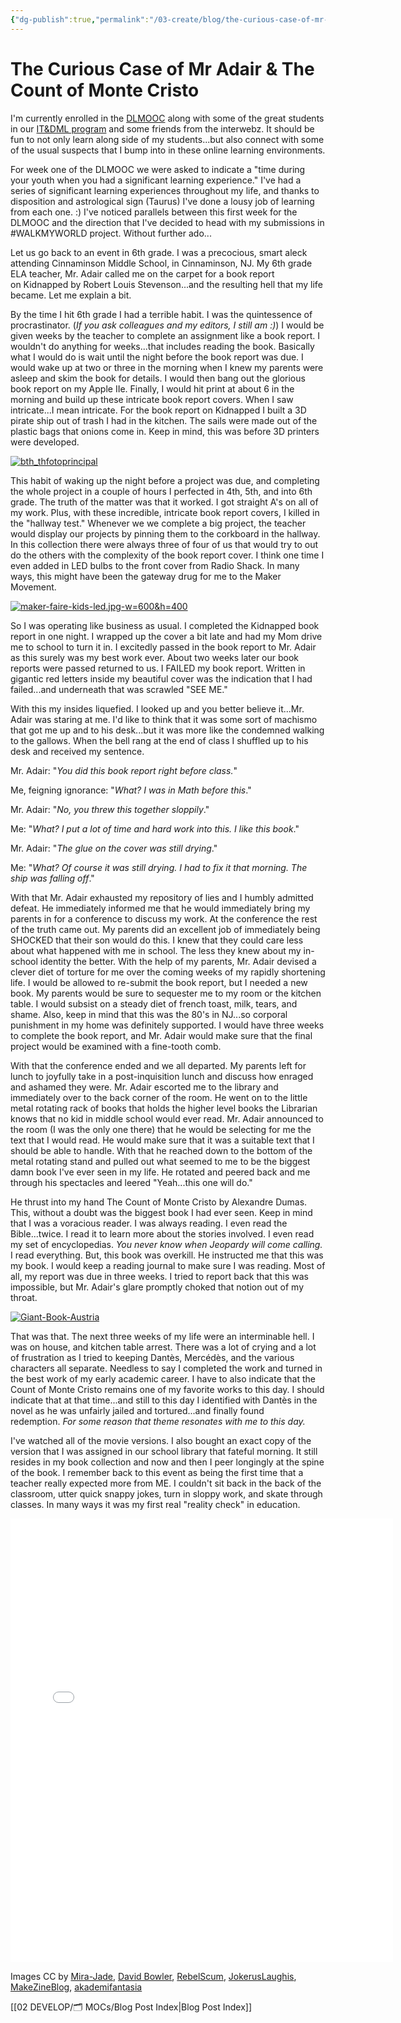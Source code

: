 ```yaml
---
{"dg-publish":true,"permalink":"/03-create/blog/the-curious-case-of-mr-adair-and-the-count-of-monte-cristo/","title":"The Curious Case of Mr. Adair & The Count of Monte Cristo","tags":["walkmyworld"]}
---
```


# The Curious Case of Mr Adair & The Count of Monte Cristo

I'm currently enrolled in the [DLMOOC](http://dlmooc.deeper-learning.org/) along with some of the great students in our [IT&DML program](https://twitter.com/itdml) and some friends from the interwebz. It should be fun to not only learn along side of my students...but also connect with some of the usual suspects that I bump into in these online learning environments.

For week one of the DLMOOC we were asked to indicate a "time during your youth when you had a significant learning experience." I've had a series of significant learning experiences throughout my life, and thanks to disposition and astrological sign (Taurus) I've done a lousy job of learning from each one. :) I've noticed parallels between this first week for the DLMOOC and the direction that I've decided to head with my submissions in #WALKMYWORLD project. Without further ado...

Let us go back to an event in 6th grade. I was a precocious, smart aleck attending Cinnaminson Middle School, in Cinnaminson, NJ. My 6th grade ELA teacher, Mr. Adair called me on the carpet for a book report on Kidnapped by Robert Louis Stevenson...and the resulting hell that my life became. Let me explain a bit.

By the time I hit 6th grade I had a terrible habit. I was the quintessence of procrastinator. (_If you ask colleagues and my editors, I still am :)_) I would be given weeks by the teacher to complete an assignment like a book report. I wouldn't do anything for weeks...that includes reading the book. Basically what I would do is wait until the night before the book report was due. I would wake up at two or three in the morning when I knew my parents were asleep and skim the book for details. I would then bang out the glorious book report on my Apple IIe. Finally, I would hit print at about 6 in the morning and build up these intricate book report covers. When I saw intricate...I mean intricate. For the book report on Kidnapped I built a 3D pirate ship out of trash I had in the kitchen. The sails were made out of the plastic bags that onions come in. Keep in mind, this was before 3D printers were developed.

[![bth_thfotoprincipal](images/bth_thfotoprincipal.gif)](http://wiobyrne.com/wp-content/uploads/2014/01/bth_thfotoprincipal.gif)

This habit of waking up the night before a project was due, and completing the whole project in a couple of hours I perfected in 4th, 5th, and into 6th grade. The truth of the matter was that it worked. I got straight A's on all of my work. Plus, with these incredible, intricate book report covers, I killed in the "hallway test." Whenever we we complete a big project, the teacher would display our projects by pinning them to the corkboard in the hallway. In this collection there were always three of four of us that would try to out do the others with the complexity of the book report cover. I think one time I even added in LED bulbs to the front cover from Radio Shack. In many ways, this might have been the gateway drug for me to the Maker Movement.

[![maker-faire-kids-led.jpg-w=600&h=400](images/maker-faire-kids-led.jpg-w600h400-470x260.jpg)](http://wiobyrne.com/wp-content/uploads/2014/01/maker-faire-kids-led.jpg-w600h400.jpg)

So I was operating like business as usual. I completed the Kidnapped book report in one night. I wrapped up the cover a bit late and had my Mom drive me to school to turn it in. I excitedly passed in the book report to Mr. Adair as this surely was my best work ever. About two weeks later our book reports were passed returned to us. I FAILED my book report. Written in gigantic red letters inside my beautiful cover was the indication that I had failed...and underneath that was scrawled "SEE ME."

With this my insides liquefied. I looked up and you better believe it...Mr. Adair was staring at me. I'd like to think that it was some sort of machismo that got me up and to his desk...but it was more like the condemned walking to the gallows. When the bell rang at the end of class I shuffled up to his desk and received my sentence.

Mr. Adair: "_You did this book report right before class._"

Me, feigning ignorance: "_What? I was in Math before this_."

Mr. Adair: "_No, you threw this together sloppily_."

Me: "_What? I put a lot of time and hard work into this. I like this book_."

Mr. Adair: "_The glue on the cover was still drying_."

Me: "_What? Of course it was still drying. I had to fix it that morning. The ship was falling off_."

With that Mr. Adair exhausted my repository of lies and I humbly admitted defeat. He immediately informed me that he would immediately bring my parents in for a conference to discuss my work. At the conference the rest of the truth came out. My parents did an excellent job of immediately being SHOCKED that their son would do this. I knew that they could care less about what happened with me in school. The less they knew about my in-school identity the better. With the help of my parents, Mr. Adair devised a clever diet of torture for me over the coming weeks of my rapidly shortening life. I would be allowed to re-submit the book report, but I needed a new book. My parents would be sure to sequester me to my room or the kitchen table. I would subsist on a steady diet of french toast, milk, tears, and shame. Also, keep in mind that this was the 80's in NJ...so corporal punishment in my home was definitely supported. I would have three weeks to complete the book report, and Mr. Adair would make sure that the final project would be examined with a fine-tooth comb.

With that the conference ended and we all departed. My parents left for lunch to joyfully take in a post-inquisition lunch and discuss how enraged and ashamed they were. Mr. Adair escorted me to the library and immediately over to the back corner of the room. He went on to the little metal rotating rack of books that holds the higher level books the Librarian knows that no kid in middle school would ever read. Mr. Adair announced to the room (I was the only one there) that he would be selecting for me the text that I would read. He would make sure that it was a suitable text that I should be able to handle. With that he reached down to the bottom of the metal rotating stand and pulled out what seemed to me to be the biggest damn book I've ever seen in my life. He rotated and peered back and me through his spectacles and leered "Yeah...this one will do."

He thrust into my hand The Count of Monte Cristo by Alexandre Dumas. This, without a doubt was the biggest book I had ever seen. Keep in mind that I was a voracious reader. I was always reading. I even read the Bible...twice. I read it to learn more about the stories involved. I even read my set of encyclopedias. _You never know when Jeopardy will come calling._ I read everything. But, this book was overkill. He instructed me that this was my book. I would keep a reading journal to make sure I was reading. Most of all, my report was due in three weeks. I tried to report back that this was impossible, but Mr. Adair's glare promptly choked that notion out of my throat.

[![Giant-Book-Austria](images/Giant-Book-Austria-470x260.jpg)](http://wiobyrne.com/wp-content/uploads/2014/01/Giant-Book-Austria.jpg)

That was that. The next three weeks of my life were an interminable hell. I was on house, and kitchen table arrest. There was a lot of crying and a lot of frustration as I tried to keeping Dantès, Mercédès, and the various characters all separate. Needless to say I completed the work and turned in the best work of my early academic career. I have to also indicate that the Count of Monte Cristo remains one of my favorite works to this day. I should indicate that at that time...and still to this day I identified with Dantès in the novel as he was unfairly jailed and tortured...and finally found redemption. _For some reason that theme resonates with me to this day._

I've watched all of the movie versions. I also bought an exact copy of the version that I was assigned in our school library that fateful morning. It still resides in my book collection and now and then I peer longingly at the spine of the book. I remember back to this event as being the first time that a teacher really expected more from ME. I couldn't sit back in the back of the classroom, utter quick snappy jokes, turn in sloppy work, and skate through classes. In many ways it was my first real "reality check" in education. 

<iframe src="//instagram.com/p/jhCw1rLVyG/embed/" height="710" width="612" frameborder="0" scrolling="no"></iframe>

Images CC by [Mira-Jade](http://www.deviantart.com/art/The-Count-of-Monte-Cristo-85954797), [David Bowler](http://www.flickr.com/photos/dbowler78/3454512682/), [RebelScum](http://www.rebelscum.com/swsaga/sw02wmcantinawave1.jpg), [JokerusLaughis](http://i151.photobucket.com/albums/s144/JokerusLaughis/GIF/bth_thfotoprincipal.gif), [MakeZineBlog](http://makezineblog.files.wordpress.com/2010/04/maker-faire-kids-led.jpg%3Fw%3D600%26h%3D400), [akademifantasia](http://www.akademifantasia.org/wp-content/uploads/2010/07/Giant-Book-Austria.jpg)

[[02 DEVELOP/🗂️ MOCs/Blog Post Index\|Blog Post Index]]